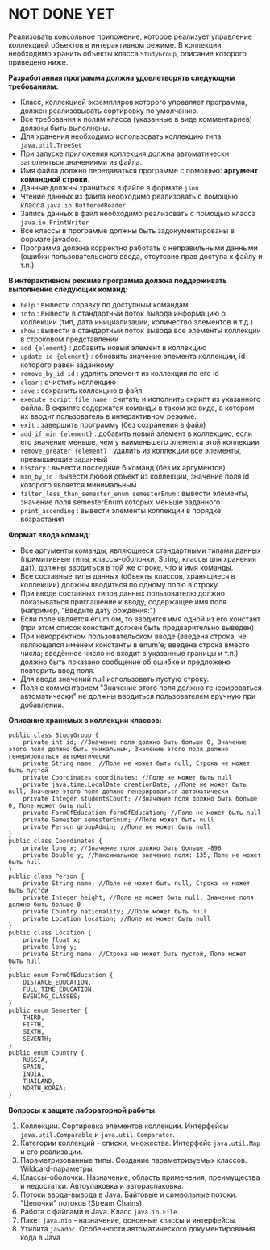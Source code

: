 # NOT DONE YET
Реализовать консольное приложение, которое реализует управление коллекцией объектов в интерактивном режиме. В коллекции необходимо хранить объекты класса  `StudyGroup`, описание которого приведено ниже.

**Разработанная программа должна удовлетворять следующим требованиям:**

-   Класс, коллекцией экземпляров которого управляет программа, должен реализовывать сортировку по умолчанию.
-   Все требования к полям класса (указанные в виде комментариев) должны быть выполнены.
-   Для хранения необходимо использовать коллекцию типа  `java.util.TreeSet`
-   При запуске приложения коллекция должна автоматически заполняться значениями из файла.
-   Имя файла должно передаваться программе с помощью:  **аргумент командной строки**.
-   Данные должны храниться в файле в формате  `json`
-   Чтение данных из файла необходимо реализовать с помощью класса  `java.io.BufferedReader`
-   Запись данных в файл необходимо реализовать с помощью класса  `java.io.PrintWriter`
-   Все классы в программе должны быть задокументированы в формате javadoc.
-   Программа должна корректно работать с неправильными данными (ошибки пользовательского ввода, отсутсвие прав доступа к файлу и т.п.).

**В интерактивном режиме программа должна поддерживать выполнение следующих команд:**

-   `help`  : вывести справку по доступным командам
-   `info`  : вывести в стандартный поток вывода информацию о коллекции (тип, дата инициализации, количество элементов и т.д.)
-   `show`  : вывести в стандартный поток вывода все элементы коллекции в строковом представлении
-   `add {element}`  : добавить новый элемент в коллекцию
-   `update id {element}`  : обновить значение элемента коллекции, id которого равен заданному
-   `remove_by_id id`  : удалить элемент из коллекции по его id
-   `clear`  : очистить коллекцию
-   `save`  : сохранить коллекцию в файл
-   `execute_script file_name`  : считать и исполнить скрипт из указанного файла. В скрипте содержатся команды в таком же виде, в котором их вводит пользователь в интерактивном режиме.
-   `exit`  : завершить программу (без сохранения в файл)
-   `add_if_min {element}`  : добавить новый элемент в коллекцию, если его значение меньше, чем у наименьшего элемента этой коллекции
-   `remove_greater {element}`  : удалить из коллекции все элементы, превышающие заданный
-   `history`  : вывести последние 6 команд (без их аргументов)
-   `min_by_id`  : вывести любой объект из коллекции, значение поля id которого является минимальным
-   `filter_less_than_semester_enum semesterEnum`  : вывести элементы, значение поля semesterEnum которых меньше заданного
-   `print_ascending`  : вывести элементы коллекции в порядке возрастания

**Формат ввода команд:**

-   Все аргументы команды, являющиеся стандартными типами данных (примитивные типы, классы-оболочки, String, классы для хранения дат), должны вводиться в той же строке, что и имя команды.
-   Все составные типы данных (объекты классов, хранящиеся в коллекции) должны вводиться по одному полю в строку.
-   При вводе составных типов данных пользователю должно показываться приглашение к вводу, содержащее имя поля (например, "Введите дату рождения:")
-   Если поле является enum'ом, то вводится имя одной из его констант (при этом список констант должен быть предварительно выведен).
-   При некорректном пользовательском вводе (введена строка, не являющаяся именем константы в enum'е; введена строка вместо числа; введённое число не входит в указанные границы и т.п.) должно быть показано сообщение об ошибке и предложено повторить ввод поля.
-   Для ввода значений null использовать пустую строку.
-   Поля с комментарием "Значение этого поля должно генерироваться автоматически" не должны вводиться пользователем вручную при добавлении.


**Описание хранимых в коллекции классов:**

```
public class StudyGroup {
    private int id; //Значение поля должно быть больше 0, Значение этого поля должно быть уникальным, Значение этого поля должно генерироваться автоматически
    private String name; //Поле не может быть null, Строка не может быть пустой
    private Coordinates coordinates; //Поле не может быть null
    private java.time.LocalDate creationDate; //Поле не может быть null, Значение этого поля должно генерироваться автоматически
    private Integer studentsCount; //Значение поля должно быть больше 0, Поле может быть null
    private FormOfEducation formOfEducation; //Поле не может быть null
    private Semester semesterEnum; //Поле может быть null
    private Person groupAdmin; //Поле не может быть null
}
public class Coordinates {
    private long x; //Значение поля должно быть больше -896
    private Double y; //Максимальное значение поля: 135, Поле не может быть null
}
public class Person {
    private String name; //Поле не может быть null, Строка не может быть пустой
    private Integer height; //Поле не может быть null, Значение поля должно быть больше 0
    private Country nationality; //Поле может быть null
    private Location location; //Поле не может быть null
}
public class Location {
    private float x;
    private long y;
    private String name; //Строка не может быть пустой, Поле может быть null
}
public enum FormOfEducation {
    DISTANCE_EDUCATION,
    FULL_TIME_EDUCATION,
    EVENING_CLASSES;
}
public enum Semester {
    THIRD,
    FIFTH,
    SIXTH,
    SEVENTH;
}
public enum Country {
    RUSSIA,
    SPAIN,
    INDIA,
    THAILAND,
    NORTH_KOREA;
}

```


**Вопросы к защите лабораторной работы:**

1.  Коллекции. Сортировка элементов коллекции. Интерфейсы  `java.util.Comparable`  и  `java.util.Comparator`.
2.  Категории коллекций - списки, множества. Интерфейс  `java.util.Map`  и его реализации.
3.  Параметризованные типы. Создание параметризуемых классов. Wildcard-параметры.
4.  Классы-оболочки. Назначение, область применения, преимущества и недостатки. Автоупаковка и автораспаковка.
5.  Потоки ввода-вывода в Java. Байтовые и символьные потоки. "Цепочки" потоков (Stream Chains).
6.  Работа с файлами в Java. Класс  `java.io.File`.
7.  Пакет  `java.nio`  - назначение, основные классы и интерфейсы.
8.  Утилита  `javadoc`. Особенности автоматического документирования кода в Java
